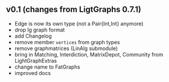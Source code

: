 ## v0.1 (changes from LigtGraphs 0.7.1)
- Edge is now its own type (not a Pair{Int,Int} anymore)
- drop lg graph format
- add Changelog
- remove member `vertices` from graph types
- remove graphmatrices (LinAlg submodule)
- bring in Matching, Interdiction, MatrixDepot, Community from LightGraphExtras
- change name to FatGraphs
- improved docs
